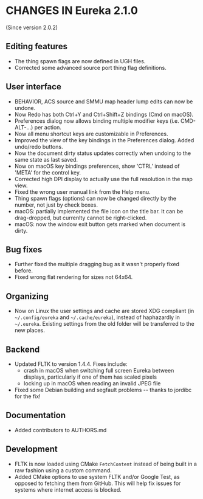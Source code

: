 # CHANGES IN Eureka 2.1.0

(Since version 2.0.2)

## Editing features

* The thing spawn flags are now defined in UGH files.
* Corrected some advanced source port thing flag definitions.

## User interface

* BEHAVIOR, ACS source and SMMU map header lump edits can now be undone.
* Now Redo has both Ctrl+Y and Ctrl+Shift+Z bindings (Cmd on macOS).
* Preferences dialog now allows binding multiple modifier keys (i.e. CMD-ALT-...) per action.
* Now all menu shortcut keys are customizable in Preferences.
* Improved the view of the key bindings in the Preferences dialog. Added undo/redo buttons.
* Now the document dirty status updates correctly when undoing to the same state as last saved.
* Now on macOS key bindings preferences, show 'CTRL' instead of 'META' for the control key.
* Corrected high DPI display to actually use the full resolution in the map view.
* Fixed the wrong user manual link from the Help menu.
* Thing spawn flags (options) can now be changed directly by the number, not just by check boxes.
* macOS: partially implemented the file icon on the title bar. It can be drag-dropped, but currenlty cannot be right-clicked.
* macOS: now the window exit button gets marked when document is dirty.

## Bug fixes

* Further fixed the multiple dragging bug as it wasn't properly fixed before.
* Fixed wrong flat rendering for sizes not 64x64.

## Organizing

* Now on Linux the user settings and cache are stored XDG compliant (in `~/.config/eureka` and
  `~/.cache/eureka`), instead of haphazardly in `~/.eureka`. Existing settings from the old folder
  will be transferred to the new places.

## Backend

* Updated FLTK to version 1.4.4. Fixes include:
  - crash in macOS when switching full screen Eureka between displays, particularly if one of them
    has scaled pixels
  - locking up in macOS when reading an invalid JPEG file
* Fixed some Debian building and segfault problems -- thanks to jordibc for the fix!

## Documentation

* Added contributors to AUTHORS.md

## Development

* FLTK is now loaded using CMake `FetchContent` instead of being built in a raw fashion using a
  custom command.
* Added CMake options to use system FLTK and/or Google Test, as opposed to fetching them from
  GitHub. This will help fix issues for systems where internet access is blocked.

